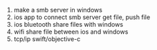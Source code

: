 1. make a smb server in windows
2. ios app to connect smb server get file, push file
3. ios bluetooth share files with windows 
4. wifi share file between ios and windows
5. tcp/ip swift/objective-c